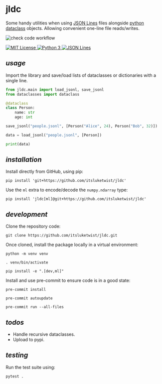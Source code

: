 # **jldc**

Some handy utilities when using [JSON Lines](https://jsonlines.org/) files alongside 
[python dataclass](https://docs.python.org/3/library/dataclasses.html) objects. 
Allowing convenient one-line file reads/writes.

![check code workflow](https://github.com/itsluketwist/jldc/actions/workflows/check.yaml/badge.svg)


<div>
    <!-- badges from : https://shields.io/ -->
    <!-- logos available : https://simpleicons.org/ -->
    <a href="https://opensource.org/licenses/MIT">
        <img alt="MIT License" src="https://img.shields.io/badge/Licence-MIT-yellow?style=for-the-badge&logo=docs&logoColor=white" />
    </a>
    <a href="https://www.python.org/">
        <img alt="Python 3" src="https://img.shields.io/badge/Python_3-blue?style=for-the-badge&logo=python&logoColor=white" />
    </a>
    <a href="https://jsonlines.org/">
        <img alt="JSON Lines" src="https://img.shields.io/badge/JSON Lines-black?style=for-the-badge&logo=JSON&logoColor=white" />
    </a>
</div>


## *usage*

Import the library and save/load lists of dataclasses or dictionaries with a single line.

```python
from jldc.main import load_jsonl, save_jsonl
from dataclasses import dataclass

@dataclass
class Person:
    name: str
    age: int

save_jsonl("people.jsonl", [Person("Alice", 24), Person("Bob", 32)])

data = load_jsonl("people.jsonl", [Person])

print(data)
```

## *installation*

Install directly from GitHub, using pip:

```shell
pip install 'git+https://github.com/itsluketwist/jldc'
```

Use the `ml` extra to encode/decode the `numpy.ndarray` type:

```shell
pip install 'jldc[ml]@git+https://github.com/itsluketwist/jldc'
```

## *development*

Clone the repository code:

```shell
git clone https://github.com/itsluketwist/jldc.git
```

Once cloned, install the package locally in a virtual environment:

```shell
python -m venv venv

. venv/bin/activate

pip install -e ".[dev,ml]"
```

Install and use pre-commit to ensure code is in a good state:

```shell
pre-commit install

pre-commit autoupdate

pre-commit run --all-files
```

## *todos*

- Handle recursive dataclasses.
- Upload to pypi.


## *testing*

Run the test suite using:

```shell
pytest .
```
